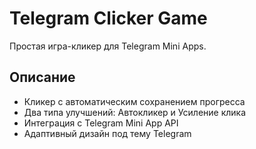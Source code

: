 # Telegram Clicker Game

Простая игра-кликер для Telegram Mini Apps.

## Описание
- Кликер с автоматическим сохранением прогресса
- Два типа улучшений: Автокликер и Усиление клика
- Интеграция с Telegram Mini App API
- Адаптивный дизайн под тему Telegram 